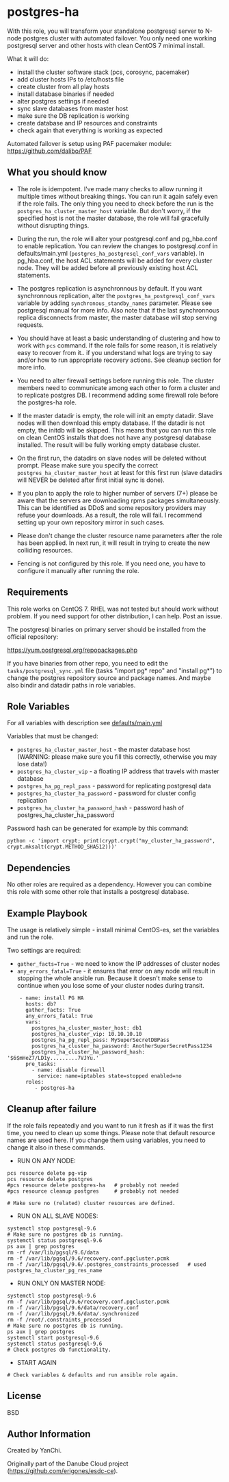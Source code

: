 postgres-ha
===========

With this role, you will transform your standalone postgresql server to N-node postgres cluster with automated failover. You only need one working postgresql server and other hosts with clean CentOS 7 minimal install.

What it will do:
- install the cluster software stack (pcs, corosync, pacemaker)
- add cluster hosts IPs to /etc/hosts file
- create cluster from all play hosts
- install database binaries if needed
- alter postgres settings if needed
- sync slave databases from master host
- make sure the DB replication is working
- create database and IP resources and constraints
- check again that everything is working as expected

Automated failover is setup using PAF pacemaker module: https://github.com/dalibo/PAF

What you should know
--------------------

- The role is idempotent. I've made many checks to allow running it multiple times without breaking things. You can run it again safely even if the role fails. The only thing you need to check before the run is the `postgres_ha_cluster_master_host` variable. But don't worry, if the specified host is not the master database, the role will fail gracefully without disrupting things.

- During the run, the role will alter your postgresql.conf and pg_hba.conf to enable replication. You can review the changes to postgresql.conf in defaults/main.yml (`postgres_ha_postgresql_conf_vars` variable). In pg_hba.conf, the host ACL statements will be added for every cluster node. They will be added before all previously existing host ACL statements.

- The postgres replication is asynchronnous by default. If you want synchronnous replication, alter the `postgres_ha_postgresql_conf_vars` variable by adding `synchronous_standby_names` parameter. Please see postgresql manual for more info. Also note that if the last synchronnous replica disconnects from master, the master database will stop serving requests.

- You should have at least a basic understanding of clustering and how to work with `pcs` command. If the role fails for some reason, it is relatively easy to recover from it.. if you understand what logs are trying to say and/or how to run appropriate recovery actions. See cleanup section for more info.

- You need to alter firewall settings before running this role. The cluster members need to communicate among each other to form a cluster and to replicate postgres DB. I recommend adding some firewall role before the postgres-ha role.

- If the master datadir is empty, the role will init an empty datadir. Slave nodes will then download this empty database. If the datadir is not empty, the initdb will be skipped. This means that you can run this role on clean CentOS installs that does not have any postgresql database installed. The result will be fully working empty database cluster.

- On the first run, the datadirs on slave nodes will be deleted without prompt. Please make sure you specify the correct `postgres_ha_cluster_master_host` at least for this first run (slave datadirs will NEVER be deleted after first initial sync is done).

- If you plan to apply the role to higher number of servers (7+) please be aware that the servers are downloading rpms packages simultaneously. This can be identified as DDoS and some repository providers may refuse your downloads. As a result, the role will fail. I recommend setting up your own repository mirror in such cases.

- Please don't change the cluster resource name parameters after the role has been applied. In next run, it will result in trying to create the new colliding resources.

- Fencing is not configured by this role. If you need one, you have to configure it manually after running the role.

Requirements
------------

This role works on CentOS 7. RHEL was not tested but should work without problem. If you need support for other distribution, I can help. Post an issue.

The postgresql binaries on primary server should be installed from the official repository:

https://yum.postgresql.org/repopackages.php

If you have binaries from other repo, you need to edit the `tasks/postgresql_sync.yml` file (tasks "import pg* repo" and "install pg*") to change the postgres repository source and package names. And maybe also bindir and datadir paths in role variables.

Role Variables
--------------

For all variables with description see [defaults/main.yml](defaults/main.yml)

Variables that must be changed:
- `postgres_ha_cluster_master_host`        -    the master database host (WARNING: please make sure you fill this correctly, otherwise you may lose data!)
- `postgres_ha_cluster_vip`                -    a floating IP address that travels with master database
- `postgres_ha_pg_repl_pass`               -    password for replicating postgresql data
- `postgres_ha_cluster_ha_password`        -    password for cluster config replication
- `postgres_ha_cluster_ha_password_hash`   -    password hash of postgres_ha_cluster_ha_password

Password hash can be generated for example by this command:

`python -c 'import crypt; print(crypt.crypt("my_cluster_ha_password", crypt.mksalt(crypt.METHOD_SHA512)))'`

Dependencies
------------

No other roles are required as a dependency. However you can combine this role with some other role that installs a postgresql database.

Example Playbook
----------------

The usage is relatively simple - install minimal CentOS-es, set the variables and run the role.

Two settings are required:
- `gather_facts=True`        - we need to know the IP addresses of cluster nodes
- `any_errors_fatal=True`    - it ensures that error on any node will result in stopping the whole ansible run. Because it doesn't make sense to continue when you lose some of your cluster nodes during transit.

```
    - name: install PG HA
      hosts: db?
      gather_facts: True
      any_errors_fatal: True
      vars:
        postgres_ha_cluster_master_host: db1
        postgres_ha_cluster_vip: 10.10.10.10
        postgres_ha_pg_repl_pass: MySuperSecretDBPass
        postgres_ha_cluster_ha_password: AnotherSuperSecretPass1234
        postgres_ha_cluster_ha_password_hash: '$6$mHeZ7/LD1y.........7VJYu.'
      pre_tasks:
        - name: disable firewall
          service: name=iptables state=stopped enabled=no
      roles:
         - postgres-ha
```

Cleanup after failure
---------------------

If the role fails repeatedly and you want to run it fresh as if it was the first time, you need to clean up some things.
Please note that default resource names are used here. If you change them using variables, you need to change it also in these commands.

- RUN ON ANY NODE:
```
pcs resource delete pg-vip
pcs resource delete postgres
#pcs resource delete postgres-ha   # probably not needed
#pcs resource cleanup postgres     # probably not needed

# Make sure no (related) cluster resources are defined.
```
- RUN ON ALL SLAVE NODES:
```
systemctl stop postgresql-9.6
# Make sure no postgres db is running.
systemctl status postgresql-9.6
ps aux | grep postgres
rm -rf /var/lib/pgsql/9.6/data
rm -f /var/lib/pgsql/9.6/recovery.conf.pgcluster.pcmk
rm -f /var/lib/pgsql/9.6/.postgres_constraints_processed   # used postgres_ha_cluster_pg_res_name
```
- RUN ONLY ON MASTER NODE:
```
systemctl stop postgresql-9.6
rm -f /var/lib/pgsql/9.6/recovery.conf.pgcluster.pcmk
rm -f /var/lib/pgsql/9.6/data/recovery.conf
rm -f /var/lib/pgsql/9.6/data/.synchronized
rm -f /root/.constraints_processed
# Make sure no postgres db is running.
ps aux | grep postgres
systemctl start postgresql-9.6
systemctl status postgresql-9.6
# Check postgres db functionality.
```
- START AGAIN
```
# Check variables & defaults and run ansible role again.
```


License
-------

BSD

Author Information
------------------

Created by YanChi.

Originally part of the Danube Cloud project (https://github.com/erigones/esdc-ce).

